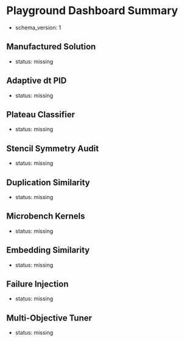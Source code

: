 # Playground Dashboard Summary

- schema_version: 1

## Manufactured Solution

- status: missing
## Adaptive dt PID

- status: missing
## Plateau Classifier

- status: missing
## Stencil Symmetry Audit

- status: missing
## Duplication Similarity

- status: missing
## Microbench Kernels

- status: missing
## Embedding Similarity

- status: missing
## Failure Injection

- status: missing
## Multi-Objective Tuner

- status: missing
